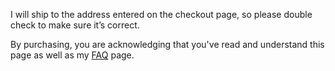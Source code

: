 I will ship to the address entered on the checkout page, so please double check to make sure it’s correct.

By purchasing, you are acknowledging that you've read and understand this page as well as my [FAQ](/faq) page.